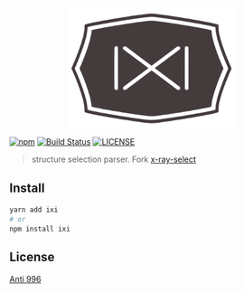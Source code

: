 <div align="center">
	<div>
		<img width="300" src="https://github.com/yahtnif/static/raw/master/logo/ixi.svg?sanitize=true" alt="ixi">
	</div>
</div>

[![npm](https://badgen.net/npm/v/ixi)](https://www.npmjs.com/package/ixi)
[![Build Status](https://travis-ci.org/yahtnif/ixi.svg?branch=master)](https://travis-ci.org/yahtnif/ixi)
[![LICENSE](https://img.shields.io/badge/license-Anti%20996-blue.svg)](https://github.com/996icu/996.ICU/blob/master/LICENSE)

> structure selection parser. Fork [x-ray-select](https://github.com/lapwinglabs/x-ray-select)

## Install

```sh
yarn add ixi
# or
npm install ixi
```

## License

[Anti 996](./LICENSE)
